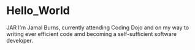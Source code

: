# Hello_World
JAR
I'm Jamal Burns, currently attending Coding Dojo and on my way to writing ever efficient code amd becoming a self-sufficient software developer.
